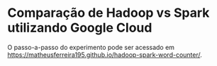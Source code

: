 # Comparação de Hadoop vs Spark utilizando Google Cloud
O passo-a-passo do experimento pode ser acessado em https://matheusferreira195.github.io/hadoop-spark-word-counter/.
